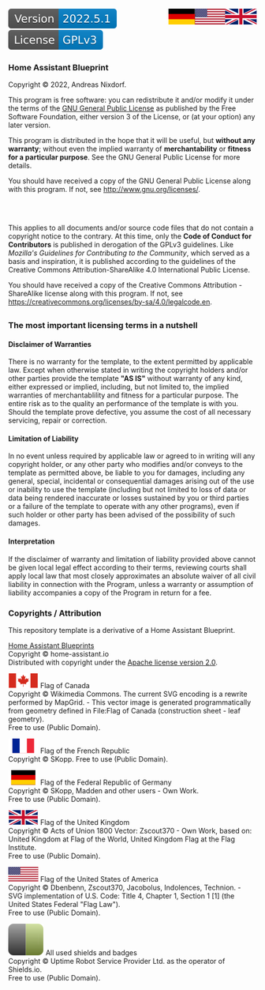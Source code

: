 <a href="COPYRIGHT.en.md"><img src="docs/images/en.svg" valign="top" align="right"/></a>
<a href="COPYRIGHT.de.md"><img src="docs/images/de.svg" valign="top" align="right"/></a>
[![Version][version-badge]][version-url]
[![License][license-badge]][gpl]

### Home Assistant Blueprint

Copyright © 2022, Andreas Nixdorf.

This program is free software: you can redistribute it and/or
modify it under the terms of the [GNU General Public License][gpl] as
published by the Free Software Foundation, either version 3 of
the License, or (at your option) any later version.

This program is distributed in the hope that it will be useful,
but **without any warranty**; without even the implied warranty of
**merchantability** or **fitness for a particular purpose**.  See the GNU
General Public License for more details.

You should have received a copy of the GNU General Public
License along with this program.  If not, see 
<http://www.gnu.org/licenses/>.

##
<br>

This applies to all documents and/or source code files that do not contain a copyright notice to the contrary. At this time, only the **Code of Conduct for Contributors** is published in derogation of the GPLv3 guidelines. Like *Mozilla's Guidelines for Contributing to the Community*, which served as a basis and inspiration, it is published according to the guidelines of the Creative Commons Attribution-ShareAlike 4.0 International Public License.

You should have received a copy of the Creative Commons Attribution - ShareAlike license
along with this program. If not, see <https://creativecommons.org/licenses/by-sa/4.0/legalcode.en>.

##

### The most important licensing terms in a nutshell

#### Disclaimer of Warranties

There is no warranty for the template, to the extent permitted by applicable law. Except when otherwise stated in writing the copyright holders and/or other parties provide the template **"AS IS"** without warranty of any kind, either expressed or implied, including, but not limited to, the implied warranties of merchantablility and fitness for a particular purpose. The entire risk as to the quality an performance of the template is with you. Should the template prove defective, you assume the cost of all necessary servicing, repair or correction.

#### Limitation of Liability

In no event unless required by applicable law or agreed to in writing will any copyright holder, or any other party who modifies and/or conveys to the template as permitted above, be liable to you for damages, including any general, special, incidental or consequential damages arising out of the use or inability to use the template (including but not limited to loss of data or data being rendered inaccurate or losses sustained by you or third parties or a failure of the template to operate with any other programs), even if such holder or other party has been advised of the possibility of such damages.

#### Interpretation

If the disclaimer of warranty and limitation of liability provided
above cannot be given local legal effect according to their terms,
reviewing courts shall apply local law that most closely
approximates an absolute waiver of all civil liability in
connection with the Program, unless a warranty or assumption of
liability accompanies a copy of the Program in return for a fee.

### Copyrights / Attribution

This repository template is a derivative of a Home Assistant Blueprint.

[Home Assistant Blueprints][project-url]<br/>
Copyright © home-assistant.io<br/>
Distributed with copyright under the [Apache license version 2.0](docs/License.apache.en.md).

[![canada][canada]][ca-url] Flag of Canada<br/>
Copyright © Wikimedia Commons. The current SVG encoding is a rewrite performed by MapGrid. - This vector image is generated programmatically from geometry defined in File:Flag of Canada (construction sheet - leaf geometry).<br/>
Free to use (Public Domain).

[![france][france]][fr-url] Flag of the French Republic<br/>
Copyright © SKopp. 
Free to use (Public Domain).

[![germany][germany]][germany-url] Flag of the Federal Republic of Germany<br/>
Copyright © SKopp, Madden and other users - Own Work.<br/>
Free to use (Public Domain).

[![uk][uk]][uk-url] Flag of the United Kingdom<br/>
Copyright © Acts of Union 1800 Vector: Zscout370 - Own Work, based on: United Kingdom at Flag of the World, United Kingdom Flag at the Flag Institute.<br/>
Free to use (Public Domain).

[![usa][usa]][usa-url] Flag of the United States of America<br/>
Copyright © Dbenbenn, Zscout370, Jacobolus, Indolences, Technion. - SVG implementation of U.S. Code: Title 4, Chapter 1, Section 1 [1] (the United States Federal "Flag Law").<br/>
Free to use (Public Domain).

[![shields][shields]][shields-url] All used shields and badges<br/>
Copyright © Uptime Robot Service Provider Ltd. as the operator of Shields.io.<br/>
Free to use (Public Domain).

[canada]: docs/images/canada.svg
[france]: docs/images/france.svg
[germany]: docs/images/germany.svg
[uk]: docs/images/uk.svg
[usa]: docs/images/usa.svg

[logo]: images/hassio-icon.png
[project-url]: https://www.home-assistant.io/docs/automation/using_blueprints/

[license-badge]: docs/images/license.en.svg
[gpl]: LICENSE.en.md
[apache]: docs/License.apache.de.md
[mit]: docs/License.mit.de.md
[my-license]: LICENSE.md

[version-badge]: docs/images/version.svg
[version-url]: https://github.com/nixe64/Home-Assistant-Blueprint/releases

[shields]: docs/images/shields-logo.svg
[shields-url]: https://uptimerobot.com/terms/

[ca-url]: https://commons.wikimedia.org/w/index.php?curid=32276527
[fr-url]: https://commons.wikimedia.org/w/index.php?curid=343059
[germany-url]: https://commons.wikimedia.org/w/index.php?curid=343071
[uk-url]: https://commons.wikimedia.org/w/index.php?curid=347935
[usa-url]: https://commons.wikimedia.org/w/index.php?curid=318418
